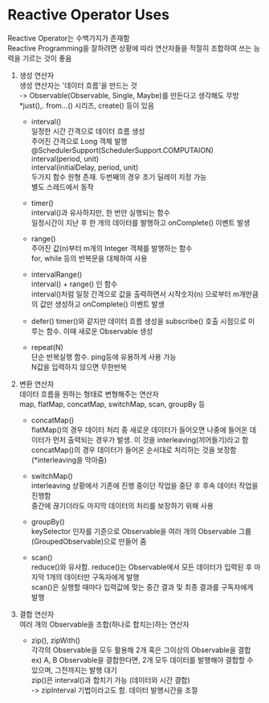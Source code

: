 # Reactive Operator Uses
Reactive Operator는 수백가지가 존재함  
Reactive Programming을 잘하려면 상황에 따라 연산자들을 적절히 조합하여 쓰는 능력을 기르는 것이 좋음  

1. 생성 연산자  
생성 연산자는 '데이터 흐름'을 만드는 것  
-> Observable(Observable, Single, Maybe)를 만든다고 생각해도 무방  
*just(),. from...() 시리즈, create() 등이 있음  

    - interval()  
    일정한 시간 간격으로 데이터 흐름 생성  
    주어진 간격으로 Long 객체 발행  
    @SchedulerSupport(SchedulerSupport.COMPUTAION)  
    interval(period, unit)  
    interval(initialDelay, period, unit)  
    두가지 함수 원형 존재. 두번째의 경우 초기 딜레이 지정 가능  
    별도 스레드에서 동작  

    - timer()  
    interval()과 유사하지만, 한 번만 실행되는 함수  
    일정시간이 지난 후 한 개의 데이터를 발행하고 onComplete() 이벤트 발생  

    - range()  
    주어진 값(n)부터 m개의 Integer 객체를 발행하는 함수  
    for, while 등의 반복문을 대체하여 사용  

    - intervalRange()  
    interval() + range() 인 함수  
    interval()처럼 일정 간격으로 값을 출력하면서 시작숫자(n) 으로부터 m개만큼의 값만 생성하고 onComplete() 이벤트 발생  

    - defer()
    timer()와 같지만 데이터 흐름 생성을 subscribe() 호출 시점으로 미루는 함수. 이때 새로운 Observable 생성

    - repeat(N)  
    단순 반복실행 함수. ping등에 유용하게 사용 가능  
    N값을 입력하지 않으면 무한반복  

2. 변환 연산자  
데이터 흐름을 원하는 형태로 변형해주는 연산자  
map, flatMap, concatMap, switchMap, scan, groupBy 등  
    - concatMap()  
    flatMap()의 경우 데이터 처리 중 새로운 데이터가 들어오면 나중에 들어온 데이터가 먼저 출력되는 경우가 발생. 이 것을 interleaving(끼어들기)라고 함  
    concatMap()의 경우 데이터가 들어온 순서대로 처리하는 것을 보장함 (*interleaving을 막아줌)  
    
    - switchMap()  
    interleaving 상황에서 기존에 진행 중이던 작업을 중단 후 후속 데이터 작업을 진행함  
    중간에 끊기더라도 마지막 데이터의 처리를 보장하기 위해 사용  

    - groupBy()  
    keySelector 인자를 기준으로 Observable을 여러 개의 Observable 그룹(GroupedObservable)으로 만들어 줌  

    - scan()  
    reduce()와 유사함. reduce()는 Observable에서 모든 데이터가 입력된 후 마지막 1개의 데이터만 구독자에게 발행  
    scan()은 실행할 때마다 입력값에 맞는 중간 결과 및 최종 결과를 구독자에게 발행  

3. 결합 연산자  
여러 개의 Observable을 조합(하나로 합치는)하는 연산자  
    - zip(), zipWith()  
    각각의 Observable을 모두 활용해 2개 혹은 그이상의 Observable을 결합  
    ex) A, B Observable을 결합한다면, 2개 모두 데이터를 발행해야 결합할 수 있으며, 그전까지는 발행 대기  
    zip()은 interval()과 합치기 가능 (데이터와 시간 결합)  
    -> zipInterval 기법이라고도 함. 데이터 발행시간을 조절  

